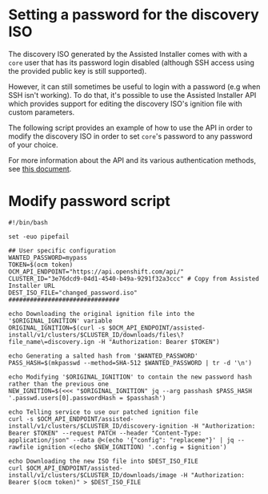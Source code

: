 # Setting a password for the discovery ISO
The discovery ISO generated by the Assisted Installer comes with with a `core` user that has its password login disabled (although SSH access using the provided public key is still supported).

However, it can still sometimes be useful to login with a password (e.g when SSH isn't working). To do that, it's possible to use the Assisted Installer API which provides support for editing the discovery ISO's ignition file with custom parameters.

The following script provides an example of how to use the API in order to modify the discovery ISO in order to set `core`'s password to any password of your choice.

For more information about the API and its various authentication methods, see [this document](cloud.md).

# Modify password script
```
#!/bin/bash

set -euo pipefail

## User specific configuration
WANTED_PASSWORD=mypass
TOKEN=$(ocm token)
OCM_API_ENDPOINT="https://api.openshift.com/api/" 
CLUSTER_ID="3e76dcd9-04d1-4540-b49a-9291f32a3ccc" # Copy from Assisted Installer URL
DEST_ISO_FILE="changed_password.iso"
###############################

echo Downloading the original ignition file into the '$ORIGINAL_IGNITION' variable
ORIGINAL_IGNITION=$(curl -s $OCM_API_ENDPOINT/assisted-install/v1/clusters/$CLUSTER_ID/downloads/files\?file_name\=discovery.ign -H "Authorization: Bearer $TOKEN")

echo Generating a salted hash from '$WANTED_PASSWORD'
PASS_HASH=$(mkpasswd --method=SHA-512 $WANTED_PASSWORD | tr -d '\n')

echo Modifying '$ORIGINAL_IGNITION' to contain the new password hash rather than the previous one
NEW_IGNITION=$(<<< "$ORIGINAL_IGNITION" jq --arg passhash $PASS_HASH '.passwd.users[0].passwordHash = $passhash')

echo Telling service to use our patched ignition file
curl -s $OCM_API_ENDPOINT/assisted-install/v1/clusters/$CLUSTER_ID/discovery-ignition -H "Authorization: Bearer $TOKEN" --request PATCH --header "Content-Type: application/json" --data @<(echo '{"config": "replaceme"}' | jq --rawfile ignition <(echo $NEW_IGNITION) '.config = $ignition')

echo Downloading the new ISO file into $DEST_ISO_FILE
curl $OCM_API_ENDPOINT/assisted-install/v1/clusters/$CLUSTER_ID/downloads/image -H "Authorization: Bearer $(ocm token)" > $DEST_ISO_FILE
```

